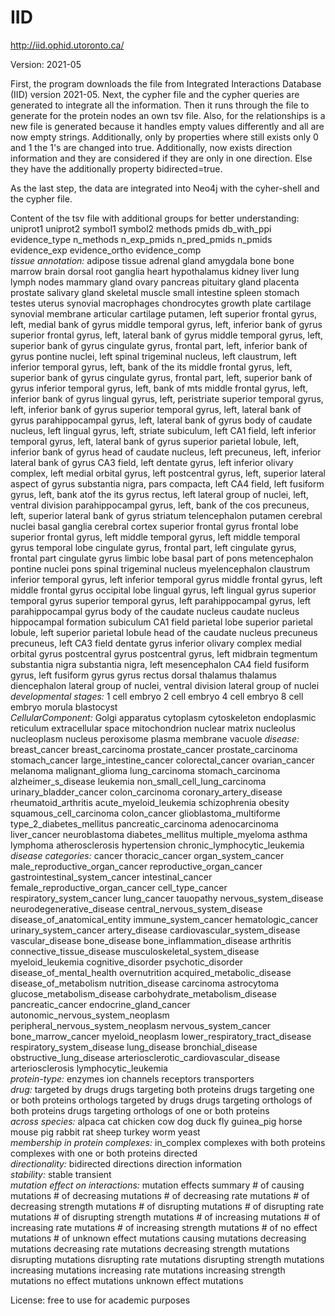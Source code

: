 # IID

http://iid.ophid.utoronto.ca/

Version: 2021-05

First, the program downloads the file from Integrated Interactions Database (IID) version 2021-05.
Next, the cypher file and the cypher queries are generated to integrate all the information.
Then it runs through the file to generate for the protein nodes an own tsv file. 
Also, for the relationships is a new file is generated because it handles empty values differently and all are now empty strings. 
Additionally, only by properties where still exists only 0 and 1 the 1's are changed into true. Additionally, now exists direction information and they are considered if they are only in one direction. Else they have the additionally property bidirected=true.

As the last step, the data are integrated into Neo4j with the cyher-shell and the cypher file.

Content of the tsv file with additional groups for better understanding:
uniprot1	uniprot2	symbol1	symbol2	methods	pmids	db_with_ppi	evidence_type	n_methods	n_exp_pmids	n_pred_pmids	n_pmids	evidence_exp	evidence_ortho	evidence_comp	
*tissue annotation:* adipose tissue	adrenal gland	amygdala	bone	bone marrow	brain	dorsal root ganglia	heart	hypothalamus	kidney	liver	lung	lymph nodes	mammary gland	ovary	pancreas	pituitary gland	placenta	prostate	salivary gland	skeletal muscle	small intestine	spleen	stomach	testes	uterus	synovial macrophages	chondrocytes	growth plate cartilage	synovial membrane	articular cartilage	putamen, left	superior frontal gyrus, left, medial bank of gyrus	middle temporal gyrus, left, inferior bank of gyrus	superior frontal gyrus, left, lateral bank of gyrus	middle temporal gyrus, left, superior bank of gyrus	cingulate gyrus, frontal part, left, inferior bank of gyrus	pontine nuclei, left	spinal trigeminal nucleus, left	claustrum, left	inferior temporal gyrus, left, bank of the its	middle frontal gyrus, left, superior bank of gyrus	cingulate gyrus, frontal part, left, superior bank of gyrus	inferior temporal gyrus, left, bank of mts	middle frontal gyrus, left, inferior bank of gyrus	lingual gyrus, left, peristriate	superior temporal gyrus, left, inferior bank of gyrus	superior temporal gyrus, left, lateral bank of gyrus	parahippocampal gyrus, left, lateral bank of gyrus	body of caudate nucleus, left	lingual gyrus, left, striate	subiculum, left	CA1 field, left	inferior temporal gyrus, left, lateral bank of gyrus	superior parietal lobule, left, inferior bank of gyrus	head of caudate nucleus, left	precuneus, left, inferior lateral bank of gyrus	CA3 field, left	dentate gyrus, left	inferior olivary complex, left	medial orbital gyrus, left	postcentral gyrus, left, superior lateral aspect of gyrus	substantia nigra, pars compacta, left	CA4 field, left	fusiform gyrus, left, bank atof the its	gyrus rectus, left	lateral group of nuclei, left, ventral division	parahippocampal gyrus, left, bank of the cos	precuneus, left, superior lateral bank of gyrus	striatum	telencephalon	putamen	cerebral nuclei	basal ganglia	cerebral cortex	superior frontal gyrus	frontal lobe	superior frontal gyrus, left	middle temporal gyrus, left	middle temporal gyrus	temporal lobe	cingulate gyrus, frontal part, left	cingulate gyrus, frontal part	cingulate gyrus	limbic lobe	basal part of pons	metencephalon	pontine nuclei	pons	spinal trigeminal nucleus	myelencephalon	claustrum	inferior temporal gyrus, left	inferior temporal gyrus	middle frontal gyrus, left	middle frontal gyrus	occipital lobe	lingual gyrus, left	lingual gyrus	superior temporal gyrus	superior temporal gyrus, left	parahippocampal gyrus, left	parahippocampal gyrus	body of the caudate nucleus	caudate nucleus	hippocampal formation	subiculum	CA1 field	parietal lobe	superior parietal lobule, left	superior parietal lobule	head of the caudate nucleus	precuneus	precuneus, left	CA3 field	dentate gyrus	inferior olivary complex	medial orbital gyrus	postcentral gyrus	postcentral gyrus, left	midbrain tegmentum	substantia nigra	substantia nigra, left	mesencephalon	CA4 field	fusiform gyrus, left	fusiform gyrus	gyrus rectus	dorsal thalamus	thalamus	diencephalon	lateral group of nuclei, ventral division	lateral group of nuclei	
*developmental stages:* 1 cell embryo	2 cell embryo	4 cell embryo	8 cell embryo	morula	blastocyst	
*CellularComponent:* Golgi apparatus	cytoplasm	cytoskeleton	endoplasmic reticulum	extracellular space	mitochondrion	nuclear matrix	nucleolus	nucleoplasm	nucleus	peroxisome	plasma membrane	vacuole	
*disease:* breast_cancer	breast_carcinoma	prostate_cancer	prostate_carcinoma	stomach_cancer	large_intestine_cancer	colorectal_cancer	ovarian_cancer	melanoma	malignant_glioma	lung_carcinoma	stomach_carcinoma	alzheimer_s_disease	leukemia	non_small_cell_lung_carcinoma	urinary_bladder_cancer	colon_carcinoma	coronary_artery_disease	rheumatoid_arthritis	acute_myeloid_leukemia	schizophrenia	obesity	squamous_cell_carcinoma	colon_cancer	glioblastoma_multiforme	type_2_diabetes_mellitus	pancreatic_carcinoma	adenocarcinoma	liver_cancer	neuroblastoma	diabetes_mellitus	multiple_myeloma	asthma	lymphoma	atherosclerosis	hypertension	chronic_lymphocytic_leukemia	
*disease categories:* cancer	thoracic_cancer	organ_system_cancer	male_reproductive_organ_cancer	reproductive_organ_cancer	gastrointestinal_system_cancer	intestinal_cancer	female_reproductive_organ_cancer	cell_type_cancer	respiratory_system_cancer	lung_cancer	tauopathy	nervous_system_disease	neurodegenerative_disease	central_nervous_system_disease	disease_of_anatomical_entity	immune_system_cancer	hematologic_cancer	urinary_system_cancer	artery_disease	cardiovascular_system_disease	vascular_disease	bone_disease	bone_inflammation_disease	arthritis	connective_tissue_disease	musculoskeletal_system_disease	myeloid_leukemia	cognitive_disorder	psychotic_disorder	disease_of_mental_health	overnutrition	acquired_metabolic_disease	disease_of_metabolism	nutrition_disease	carcinoma	astrocytoma	glucose_metabolism_disease	carbohydrate_metabolism_disease	pancreatic_cancer	endocrine_gland_cancer	autonomic_nervous_system_neoplasm	peripheral_nervous_system_neoplasm	nervous_system_cancer	bone_marrow_cancer	myeloid_neoplasm	lower_respiratory_tract_disease	respiratory_system_disease	lung_disease	bronchial_disease	obstructive_lung_disease	arteriosclerotic_cardiovascular_disease	arteriosclerosis	lymphocytic_leukemia	
*protein-type:* enzymes	ion channels	receptors	transporters	
*drug:* targeted by drugs	drugs targeting both proteins	drugs targeting one or both proteins	orthologs targeted by drugs	drugs targeting orthologs of both proteins	drugs targeting orthologs of one or both proteins	
*across species:* alpaca	cat	chicken	cow	dog	duck	fly	guinea_pig	horse	mouse	pig	rabbit	rat	sheep	turkey	worm	yeast	
*membership in protein complexes:* in_complex	complexes with both proteins	complexes with one or both proteins	directed	
*directionality:*  bidirected	directions	direction information	
*stability:* stable	transient	
*mutation effect on interactions:* mutation effects summary	# of causing mutations	# of decreasing mutations	# of decreasing rate mutations	# of decreasing strength mutations	# of disrupting mutations	# of disrupting rate mutations	# of disrupting strength mutations	# of increasing mutations	# of increasing rate mutations	# of increasing strength mutations	# of no effect mutations	# of unknown effect mutations	causing mutations	decreasing mutations	decreasing rate mutations	decreasing strength mutations	disrupting mutations	disrupting rate mutations	disrupting strength mutations	increasing mutations	increasing rate mutations	increasing strength mutations	no effect mutations	unknown effect mutations

License: free to use for academic purposes
